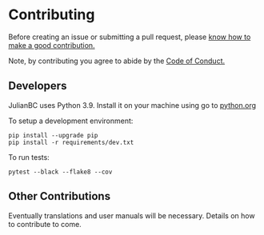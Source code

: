 # Contributing
Before creating an issue or submitting a pull request, please [know how to make a good contribution.](https://opensource.guide/how-to-contribute/#how-to-submit-a-contribution)

Note, by contributing you agree to abide by the [Code of Conduct.](./CODE_OF_CONDUCT.md)

## Developers
JulianBC uses Python 3.9. Install it on your machine using go to [python.org](https://python.org)

To setup a development environment:
```
pip install --upgrade pip
pip install -r requirements/dev.txt
```

To run tests:
```
pytest --black --flake8 --cov
```

## Other Contributions
Eventually translations and user manuals will be necessary. Details on how to contribute to come.